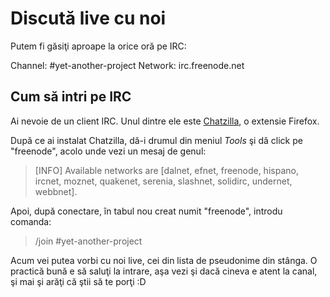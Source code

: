 Discută live cu noi
===================
Putem fi găsiţi aproape la orice oră pe IRC:

Channel: #yet-another-project
Network: irc.freenode.net


Cum să intri pe IRC
-------------------

Ai nevoie de un client IRC. Unul dintre ele este [Chatzilla](https://addons.mozilla.org/en-US/firefox/addon/chatzilla/),
o extensie Firefox.

După ce ai instalat Chatzilla, dă-i drumul din meniul *Tools* şi dă click pe "freenode", acolo unde
vezi un mesaj de genul:

> [INFO]	Available networks are [dalnet, efnet, freenode, hispano, ircnet,
>		moznet, quakenet, serenia, slashnet, solidirc, undernet, webbnet].

Apoi, după conectare, în tabul nou creat numit "freenode", introdu comanda:

> /join #yet-another-project

Acum vei putea vorbi cu noi live, cei din lista de pseudonime din stânga. O practică bună
e să saluţi la intrare, aşa vezi şi dacă cineva e atent la canal, şi mai şi arăţi
că ştii să te porţi :D
